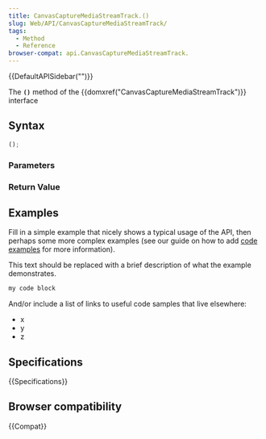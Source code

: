 ```yaml
---
title: CanvasCaptureMediaStreamTrack.()
slug: Web/API/CanvasCaptureMediaStreamTrack/
tags:
  - Method
  - Reference
browser-compat: api.CanvasCaptureMediaStreamTrack.
---
```

{{DefaultAPISidebar("")}}

The **`()`** method of the {{domxref("CanvasCaptureMediaStreamTrack")}} interface 

## Syntax

```js
();
```

### Parameters



### Return Value



## Examples

Fill in a simple example that nicely shows a typical usage of the API, then perhaps some more complex examples (see our guide on how to add [code examples](/en-US/docs/MDN/Contribute/Structures/Code_examples) for more information).

This text should be replaced with a brief description of what the example demonstrates.

```js
my code block
```

And/or include a list of links to useful code samples that live elsewhere:

*   x
*   y
*   z

## Specifications

{{Specifications}}

## Browser compatibility

{{Compat}}

